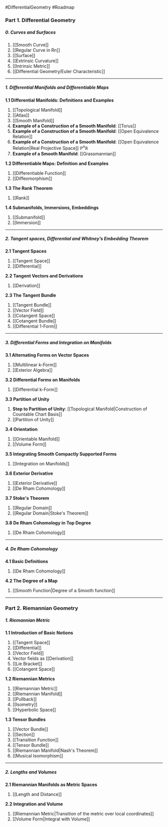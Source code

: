 #DifferentialGeometry #Roadmap 

### Part 1. Differential Geometry

##### 0. Curves and Surfaces
1. [[Smooth Curve]]
2. [[Regular Curve in Rn]]
3. [[Surface]]
4. [[Extrinsic Curvature]]
5. [[Intrinsic Metric]]
6. [[Differential Geometry/Euler Characteristic]]
---
##### 1. Differential Manifolds and Differentiable Maps
**1.1 Differential Manifolds: Definitions and Examples**
1. [[Topological Manifold]]
2. [[Atlas]]
3. [[Smooth Manifold]]
4. **Example of a Construction of a Smooth Manifold**: [[Torus]]
5. **Example of a Construction of a Smooth Manifold**: [[Open Equivalence Relation]]
6. **Example of a Construction of a Smooth Manifold**: [[Open Equivalence Relation|Real Projective Space]] $\mathbb{P}^n\mathbb{R}$
7. **Example of a Smooth Manifold**: [[Grassmannian]]

**1.2 Differentiable Maps: Definition and Examples**
1. [[Differentiable Function]]
2. [[Diffeomorphism]]

**1.3 The Rank Theorem**
1. [[Rank]]

**1.4 Submanifolds, Immersions, Embeddings**
1. [[Submanifold]]
2. [[Immersion]]
---
##### 2. Tangent spaces, Differential and Whitney’s Embedding Theorem
**2.1 Tangent Spaces**
1. [[Tangent Space]]
2. [[Differential]]

**2.2 Tangent Vectors and Derivations**
1. [[Derivation]]

**2.3 The Tangent Bundle**
1. [[Tangent Bundle]]
2. [[Vector Field]]
3. [[Cotangent Space]]
4. [[Cotangent Bundle]]
5. [[Differential 1-Form]]
---
##### 3. Differential Forms and Integration on Manifolds
**3.1 Alternating Forms on Vector Spaces**
1. [[Multilinear k-Form]]
2. [[Exterior Algebra]]

**3.2 Differential Forms on Manifolds**
1. [[Differential k-Form]]

**3.3 Partition of Unity**
1. **Step to Partition of Unity**: [[Topological Manifold|Construction of Countable Chart Basis]]
2. [[Partition of Unity]]

**3.4 Orientation**
1. [[Orientable Manifold]]
2. [[Volume Form]]

**3.5 Integrating Smooth Compactly Supported Forms**
1. [[Integration on Manifolds]]

**3.6 Exterior Derivative**
1. [[Exterior Derivative]]
2. [[De Rham Cohomology]]

**3.7 Stoke's Theorem**
1. [[Regular Domain]]
2. [[Regular Domain|Stoke's Theorem]]

**3.8 De Rham Cohomology in Top Degree**
1. [[De Rham Cohomology]]
---
##### 4. De Rham Cohomology
**4.1 Basic Definitions**
1. [[De Rham Cohomology]]

**4.2 The Degree of a Map**
1. [[Smooth Function|Degree of a Smooth function]]
---
### Part 2. Riemannian Geometry

##### 1. Riemannian Metric

**1.1 Introduction of Basic Notions**
1. [[Tangent Space]]
6. [[Differential]]
7. [[Vector Field]]
8. Vector fields as [[Derivation]]
9. [[Lie Bracket]]
10. [[Cotangent Space]]

**1.2 Riemannian Metrics**
1. [[Riemannian Metric]]
2. [[Riemannian Manifold]]
3. [[Pullback]]
4. [[Isometry]]
5. [[Hyperbolic Space]]

**1.3 Tensor Bundles**
1. [[Vector Bundle]]
2. [[Section]]
3. [[Transition Function]]
4. [[Tensor Bundle]]
5. [[Riemannian Manifold|Nash's Theorem]]
6. [[Musical Isomorphism]]
---
##### 2. Lengths and Volumes
**2.1 Riemannian Manifolds as Metric Spaces**
1. [[Length and Distance]]

**2.2 Integration and Volume**
1. [[Riemannian Metric|Transition of the metric over local coordinates]]
2. [[Volume Form|Integral with Volume]]